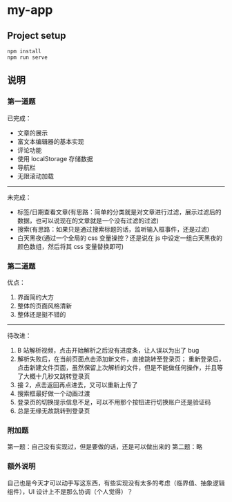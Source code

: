 # my-app

## Project setup

```
npm install
npm run serve
```

## 说明

### 第一道题

已完成：

- 文章的展示
- 富文本编辑器的基本实现
- 评论功能
- 使用 localStorage 存储数据
- 导航栏
- 无限滚动加载
--------------------


未完成：

- 标签/日期查看文章(有思路：简单的分类就是对文章进行过滤，展示过滤后的数据，也可以说现在的文章就是一个没有过滤的过滤)
- 搜索(有思路：如果只是通过搜索标题的话，监听输入框事件，还是过滤)
- 白天黑夜(通过一个全局的 css 变量操控？还是说在 js 中设定一组白天黑夜的颜色数组，然后将其 css 变量替换即可)

### 第二道题

优点：

1. 界面简约大方
2. 整体的页面风格清新
3. 整体还是挺不错的

-----------------
待改进：

1. B 站解析视频，点击开始解析之后没有进度条，让人误以为出了 bug
2. 解析失败后，在当前页面点击添加新文件，直接跳转至登录页；
   重新登录后，点击新建文件页面，虽然保留上次解析的文件，但是不能做任何操作，并且等了大概十几秒又跳转登录页
3. 接 2，点击返回再点进去，又可以重新上传了
4. 搜索框最好做一个动画过渡
5. 登录页的切换提示信息不足，可以不用那个按钮进行切换账户还是验证码
6. 总是无缘无故跳转到登录页

### 附加题

第一题：自己没有实现过，但是要做的话，还是可以做出来的
第二题：略

### 额外说明

自己也是今天才可以动手写这东西，有些实现没有太多的考虑（临界值、抽象逻辑组件），UI 设计上不是那么协调（个人觉得）？
